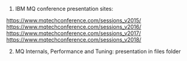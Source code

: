1. IBM MQ conference presentation sites:

https://www.mqtechconference.com/sessions_v2015/
https://www.mqtechconference.com/sessions_v2016/
https://www.mqtechconference.com/sessions_v2017/
https://www.mqtechconference.com/sessions_v2018/

2. MQ Internals, Performance and Tuning: presentation in files folder
